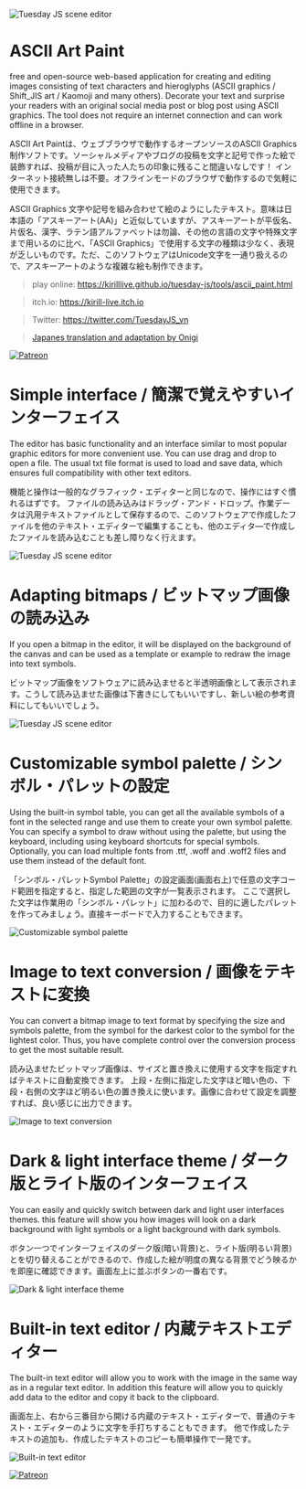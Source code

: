 ![Tuesday JS scene editor](screenshots/ascii_art_paint.png)

# ASCII Art Paint

free and open-source web-based application for creating and editing images consisting of text characters and hieroglyphs (ASCII graphics / Shift_JIS art / Kaomoji and many others).
Decorate your text and surprise your readers with an original social media post or blog post using ASCII graphics.
The tool does not require an internet connection and can work offline in a browser.

ASCII Art Paintは、ウェブブラウザで動作するオープンソースのASCII Graphics 制作ソフトです。ソーシャルメディアやブログの投稿を文字と記号で作った絵で装飾すれば、投稿が目に入った人たちの印象に残ること間違いなしです！ インターネット接続無しは不要。オフラインモードのブラウザで動作するので気軽に使用できます。

ASCII Graphics 文字や記号を組み合わせて絵のようにしたテキスト。意味は日本語の「アスキーアート(AA)」と近似していますが、アスキーアートが平仮名、片仮名、漢字、ラテン語アルファベットは勿論、その他の言語の文字や特殊文字まで用いるのに比べ、「ASCII Graphics」で使用する文字の種類は少なく、表現が乏しいものです。ただ、このソフトウェアはUnicode文字を一通り扱えるので、アスキーアートのような複雑な絵も制作できます。

> play online: https://kirilllive.github.io/tuesday-js/tools/ascii_paint.html 

> itch.io: https://kirill-live.itch.io

> Twitter: https://twitter.com/TuesdayJS_vn

> [Japanes translation and adaptation by Onigi ](https://twitter.com/onigi123)


[![Patreon](http://odin-interactive.com/img/patron.svg)](https://www.patreon.com/tuesday_js)


# Simple interface / 簡潔で覚えやすいインターフェイス

The editor has basic functionality and an interface similar to most popular graphic editors for more convenient use.
You can use drag and drop to open a file. The usual txt file format is used to load and save data, which ensures full compatibility with other text editors.

機能と操作は一般的なグラフィック・エディターと同じなので、操作にはすぐ慣れるはずです。
ファイルの読み込みはドラッグ・アンド・ドロップ。作業データは汎用テキストファイルとして保存するので、このソフトウェアで作成したファイルを他のテキスト・エディターで編集することも、他のエディタ―で作成したファイルを読み込むことも差し障りなく行えます。

![Tuesday JS scene editor](screenshots/copy_past.png)


# Adapting bitmaps / ビットマップ画像の読み込み

If you open a bitmap in the editor, it will be displayed on the background of the canvas and can be used as a template or example to redraw the image into text symbols.

ビットマップ画像をソフトウェアに読み込ませると半透明画像として表示されます。こうして読み込ませた画像は下書きにしてもいいですし、新しい絵の参考資料にしてもいいでしょう。

![Tuesday JS scene editor](screenshots/stroke.png)


# Customizable symbol palette / シンボル・パレットの設定

Using the built-in symbol table, you can get all the available symbols of a font in the selected range and use them to create your own symbol palette.
You can specify a symbol to draw without using the palette, but using the keyboard, including using keyboard shortcuts for special symbols. Optionally, you can load multiple fonts from .ttf, .woff and .woff2 files and use them instead of the default font.


「シンボル・パレットSymbol Palette」の設定画面(画面右上)で任意の文字コード範囲を指定すると、指定した範囲の文字が一覧表示されます。
ここで選択した文字は作業用の「シンボル・パレット」に加わるので、目的に適したパレットを作ってみましょう。直接キーボードで入力することもできます。

![Customizable symbol palette](screenshots/palette.png)


# Image to text conversion / 画像をテキストに変換

You can convert a bitmap image to text format by specifying the size and symbols palette, from the symbol for the darkest color to the symbol for the lightest color.
Thus, you have complete control over the conversion process to get the most suitable result.

読み込ませたビットマップ画像は、サイズと置き換えに使用する文字を指定すればテキストに自動変換できます。
上段・左側に指定した文字ほど暗い色の、下段・右側の文字ほど明るい色の置き換えに使います。画像に合わせて設定を調整すれば、良い感じに出力できます。

![Image to text conversion](screenshots/Image_to_text.png)


# Dark & light interface theme / ダーク版とライト版のインターフェイス

You can easily and quickly switch between dark and light user interfaces themes. 
this feature will show you how images will look on a dark background with light symbols or a light background with dark symbols.

ボタン一つでインターフェイスのダーク版(暗い背景)と、ライト版(明るい背景)とを切り替えることができるので、作成した絵が明度の異なる背景でどう映るかを即座に確認できます。画面左上に並ぶボタンの一番右です。

![Dark & light interface theme](screenshots/light_dark_theme.png)


# Built-in text editor / 内蔵テキストエディター

The built-in text editor will allow you to work with the image in the same way as in a regular text editor. 
In addition this feature will allow you to quickly add data to the editor and copy it back to the clipboard.

画面左上、右から三番目から開ける内蔵のテキスト・エディターで、普通のテキスト・エディターのように文字を手打ちすることもできます。
他で作成したテキストの追加も、作成したテキストのコピーも簡単操作で一発です。

![Built-in text editor](screenshots/text_edit.png)



[![Patreon](http://odin-interactive.com/img/patron.svg)](https://www.patreon.com/tuesday_js)
